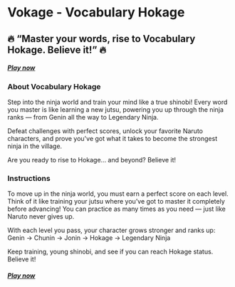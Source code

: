 # Vokage - Vocabulary Hokage

## 🔥 “Master your words, rise to Vocabulary Hokage. Believe it!” 🔥

##### [Play now](https://vokage-api.vercel.app)

### About Vocabulary Hokage

Step into the ninja world and train your mind like a true shinobi! Every word you master is like learning a new jutsu, powering you up through the ninja ranks — from Genin all the way to Legendary Ninja.

Defeat challenges with perfect scores, unlock your favorite Naruto characters, and prove you've got what it takes to become the strongest ninja in the village.

Are you ready to rise to Hokage... and beyond? Believe it!

### Instructions

To move up in the ninja world, you must earn a perfect score on each level. Think of it like training your jutsu where you’ve got to master it completely before advancing! You can practice as many times as you need — just like Naruto never gives up.

With each level you pass, your character grows stronger and ranks up:  
Genin → Chunin → Jonin → Hokage → Legendary Ninja

Keep training, young shinobi, and see if you can reach Hokage status. Believe it!

##### [Play now](https://vokage-api.vercel.app)
